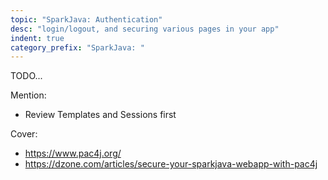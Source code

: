 ```yaml
---
topic: "SparkJava: Authentication"
desc: "login/logout, and securing various pages in your app"
indent: true
category_prefix: "SparkJava: "
---
```


TODO...

Mention:

* Review Templates and Sessions first

Cover:

* <https://www.pac4j.org/>
* <https://dzone.com/articles/secure-your-sparkjava-webapp-with-pac4j>
